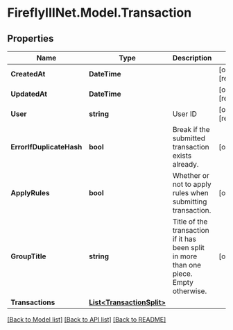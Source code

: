 # FireflyIIINet.Model.Transaction

## Properties

Name | Type | Description | Notes
------------ | ------------- | ------------- | -------------
**CreatedAt** | **DateTime** |  | [optional] [readonly] 
**UpdatedAt** | **DateTime** |  | [optional] [readonly] 
**User** | **string** | User ID | [optional] [readonly] 
**ErrorIfDuplicateHash** | **bool** | Break if the submitted transaction exists already. | [optional] 
**ApplyRules** | **bool** | Whether or not to apply rules when submitting transaction. | [optional] 
**GroupTitle** | **string** | Title of the transaction if it has been split in more than one piece. Empty otherwise. | [optional] 
**Transactions** | [**List&lt;TransactionSplit&gt;**](TransactionSplit.md) |  | 

[[Back to Model list]](../README.md#documentation-for-models) [[Back to API list]](../README.md#documentation-for-api-endpoints) [[Back to README]](../README.md)


